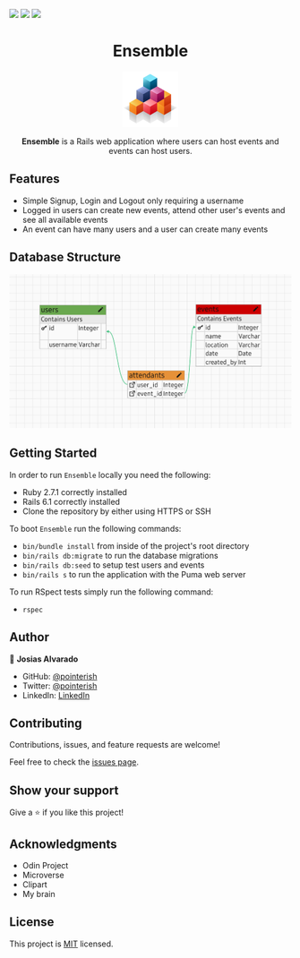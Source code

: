 ![](https://img.shields.io/badge/RoR-red)
![](https://img.shields.io/badge/SASS-blue)
![](https://img.shields.io/badge/Bootstrap-purple)

<h1 align="center">Ensemble</h1>

<p align="center"><img src="app/assets/images/logo.png" width="100" height="100"></p>

<p align="center"><b>Ensemble</b> is a Rails web application where users can host events and events can host users.</p>

## Features

- Simple Signup, Login and Logout only requiring a username
- Logged in users can create new events, attend other user's events and see all available events
- An event can have many users and a user can create many events

## Database Structure

<p align="center"><img src="app/assets/images/erd.webp" width="600"></p>

## Getting Started

In order to run `Ensemble` locally you need the following:

- Ruby 2.7.1 correctly installed
- Rails 6.1 correctly installed
- Clone the repository by either using HTTPS or SSH

To boot `Ensemble` run the following commands:

- `bin/bundle install` from inside of the project's root directory
- `bin/rails db:migrate` to run the database migrations
- `bin/rails db:seed` to setup test users and events
- `bin/rails s`  to run the application with the Puma web server

To run RSpect tests simply run the following command:

- `rspec`

## Author

👤 **Josias Alvarado**

- GitHub: [@pointerish](https://github.com/pointerish)
- Twitter: [@pointerish](https://twitter.com/pointerish)
- LinkedIn: [LinkedIn](https://www.linkedin.com/in/josias-alvarado/)

## Contributing

Contributions, issues, and feature requests are welcome!

Feel free to check the [issues page](https://github.com/pointerish/members-only/issues).

## Show your support

Give a ⭐️ if you like this project!

## Acknowledgments

- Odin Project
- Microverse
- Clipart
- My brain

## License

This project is [MIT](lic.url) licensed.